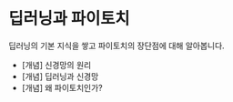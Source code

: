 # 딥러닝과 파이토치

딥러닝의 기본 지식을 쌓고 파이토치의 장단점에 대해 알아봅니다.

  * [개념] 신경망의 원리
  * [개념] 딥러닝과 신경망
  * [개념] 왜 파이토치인가?
